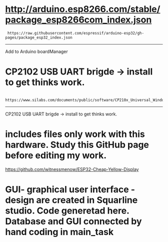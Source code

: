 # http://arduino.esp8266.com/stable/package_esp8266com_index.json 
     https://raw.githubusercontent.com/espressif/arduino-esp32/gh-pages/package_esp32_index.json
-----------------------
Add to Arduino boardManager

# CP2102 USB UART brigde -> install to get thinks work.
     https://www.silabs.com/documents/public/software/CP210x_Universal_Windows_Driver.zip
----------------------
CP2102 USB UART brigde -> install to get thinks work.

# includes files only work with this hardware. Study this GitHub page before editing my work.
https://github.com/witnessmenow/ESP32-Cheap-Yellow-Display



# GUI- graphical user interface - design are created in Squarline studio. Code generetad here. Database and GUI connected by hand coding in main_task

